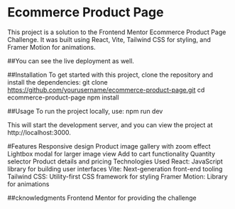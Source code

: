 # Ecommerce Product Page
This project is a solution to the Frontend Mentor Ecommerce Product Page Challenge. It was built using React, Vite, Tailwind CSS for styling, and Framer Motion for animations.

##You can see the live deployment as well.

##Installation
To get started with this project, clone the repository and install the dependencies:
git clone https://github.com/yourusername/ecommerce-product-page.git
cd ecommerce-product-page
npm install

##Usage
To run the project locally, use:
npm run dev

This will start the development server, and you can view the project at http://localhost:3000.

#Features
Responsive design
Product image gallery with zoom effect
Lightbox modal for larger image view
Add to cart functionality
Quantity selector
Product details and pricing
Technologies Used
React: JavaScript library for building user interfaces
Vite: Next-generation front-end tooling
Tailwind CSS: Utility-first CSS framework for styling
Framer Motion: Library for animations

##cknowledgments
Frontend Mentor for providing the challenge

